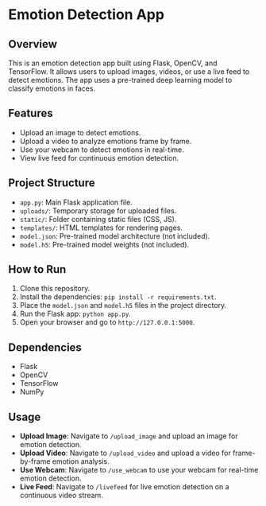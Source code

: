 # Emotion Detection App

## Overview
This is an emotion detection app built using Flask, OpenCV, and TensorFlow. It allows users to upload images, videos, or use a live feed to detect emotions. The app uses a pre-trained deep learning model to classify emotions in faces.

## Features
- Upload an image to detect emotions.
- Upload a video to analyze emotions frame by frame.
- Use your webcam to detect emotions in real-time.
- View live feed for continuous emotion detection.

## Project Structure
- `app.py`: Main Flask application file.
- `uploads/`: Temporary storage for uploaded files.
- `static/`: Folder containing static files (CSS, JS).
- `templates/`: HTML templates for rendering pages.
- `model.json`: Pre-trained model architecture (not included).
- `model.h5`: Pre-trained model weights (not included).

## How to Run
1. Clone this repository.
2. Install the dependencies: `pip install -r requirements.txt`.
3. Place the `model.json` and `model.h5` files in the project directory.
4. Run the Flask app: `python app.py`.
5. Open your browser and go to `http://127.0.0.1:5000`.

## Dependencies
- Flask
- OpenCV
- TensorFlow
- NumPy

## Usage
- **Upload Image**: Navigate to `/upload_image` and upload an image for emotion detection.
- **Upload Video**: Navigate to `/upload_video` and upload a video for frame-by-frame emotion analysis.
- **Use Webcam**: Navigate to `/use_webcam` to use your webcam for real-time emotion detection.
- **Live Feed**: Navigate to `/livefeed` for live emotion detection on a continuous video stream.
